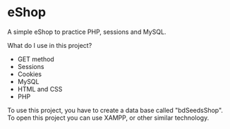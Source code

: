 # eShop
A simple eShop to practice PHP, sessions and MySQL.

What do I use in this project?
 - GET method
 - Sessions
 - Cookies
 - MySQL
 - HTML and CSS
 - PHP

To use this project, you have to create a data base called "bdSeedsShop".
To open this project you can use XAMPP, or other similar technology.
